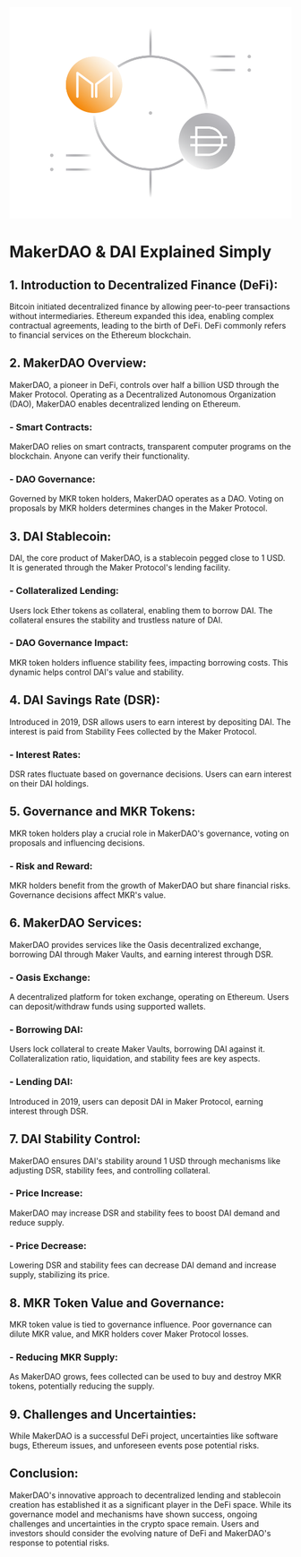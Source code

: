 ![](../images/mkr-Main-l.png)

# MakerDAO & DAI Explained Simply

## 1. Introduction to Decentralized Finance (DeFi):

Bitcoin initiated decentralized finance by allowing peer-to-peer transactions without intermediaries. Ethereum expanded this idea, enabling complex contractual agreements, leading to the birth of DeFi. DeFi commonly refers to financial services on the Ethereum blockchain.

## 2. MakerDAO Overview:

MakerDAO, a pioneer in DeFi, controls over half a billion USD through the Maker Protocol. Operating as a Decentralized Autonomous Organization (DAO), MakerDAO enables decentralized lending on Ethereum.

### - Smart Contracts:

MakerDAO relies on smart contracts, transparent computer programs on the blockchain. Anyone can verify their functionality.

### - DAO Governance:

Governed by MKR token holders, MakerDAO operates as a DAO. Voting on proposals by MKR holders determines changes in the Maker Protocol.

## 3. DAI Stablecoin:

DAI, the core product of MakerDAO, is a stablecoin pegged close to 1 USD. It is generated through the Maker Protocol's lending facility.

### - Collateralized Lending:

Users lock Ether tokens as collateral, enabling them to borrow DAI. The collateral ensures the stability and trustless nature of DAI.

### - DAO Governance Impact:

MKR token holders influence stability fees, impacting borrowing costs. This dynamic helps control DAI's value and stability.

## 4. DAI Savings Rate (DSR):

Introduced in 2019, DSR allows users to earn interest by depositing DAI. The interest is paid from Stability Fees collected by the Maker Protocol.

### - Interest Rates:

DSR rates fluctuate based on governance decisions. Users can earn interest on their DAI holdings.

## 5. Governance and MKR Tokens:

MKR token holders play a crucial role in MakerDAO's governance, voting on proposals and influencing decisions.

### - Risk and Reward:

MKR holders benefit from the growth of MakerDAO but share financial risks. Governance decisions affect MKR's value.

## 6. MakerDAO Services:

MakerDAO provides services like the Oasis decentralized exchange, borrowing DAI through Maker Vaults, and earning interest through DSR.

### - Oasis Exchange:

A decentralized platform for token exchange, operating on Ethereum. Users can deposit/withdraw funds using supported wallets.

### - Borrowing DAI:

Users lock collateral to create Maker Vaults, borrowing DAI against it. Collateralization ratio, liquidation, and stability fees are key aspects.

### - Lending DAI:

Introduced in 2019, users can deposit DAI in Maker Protocol, earning interest through DSR.

## 7. DAI Stability Control:

MakerDAO ensures DAI's stability around 1 USD through mechanisms like adjusting DSR, stability fees, and controlling collateral.

### - Price Increase:

MakerDAO may increase DSR and stability fees to boost DAI demand and reduce supply.

### - Price Decrease:

Lowering DSR and stability fees can decrease DAI demand and increase supply, stabilizing its price.

## 8. MKR Token Value and Governance:

MKR token value is tied to governance influence. Poor governance can dilute MKR value, and MKR holders cover Maker Protocol losses.

### - Reducing MKR Supply:

As MakerDAO grows, fees collected can be used to buy and destroy MKR tokens, potentially reducing the supply.

## 9. Challenges and Uncertainties:

While MakerDAO is a successful DeFi project, uncertainties like software bugs, Ethereum issues, and unforeseen events pose potential risks.

## Conclusion:

MakerDAO's innovative approach to decentralized lending and stablecoin creation has established it as a significant player in the DeFi space. While its governance model and mechanisms have shown success, ongoing challenges and uncertainties in the crypto space remain. Users and investors should consider the evolving nature of DeFi and MakerDAO's response to potential risks.

